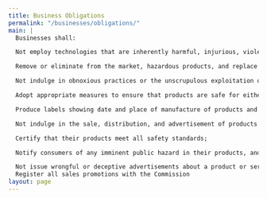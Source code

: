 ```yaml
---
title: Business Obligations
permalink: "/businesses/obligations/"
main: |
  Businesses shall:

  Not employ technologies that are inherently harmful, injurious, violent and hazardous to consumers;

  Remove or eliminate from the market, hazardous products, and replace them with products that are safer and more appropriate;

  Not indulge in obnoxious practices or the unscrupulous exploitation of consumers;

  Adopt appropriate measures to ensure that products are safe for either intended or normally safe use;

  Produce labels showing date and place of manufacture of products and certificate of compliance;

  Not indulge in the sale, distribution, and advertisement of products which do not comply with safety or health regulations;

  Certify that their products meet all safety standards;

  Notify consumers of any imminent public hazard in their products, and withdraw such products from the market;

  Not issue wrongful or deceptive advertisements about a product or service; and
  Register all sales promotions with the Commission
layout: page
---
```


